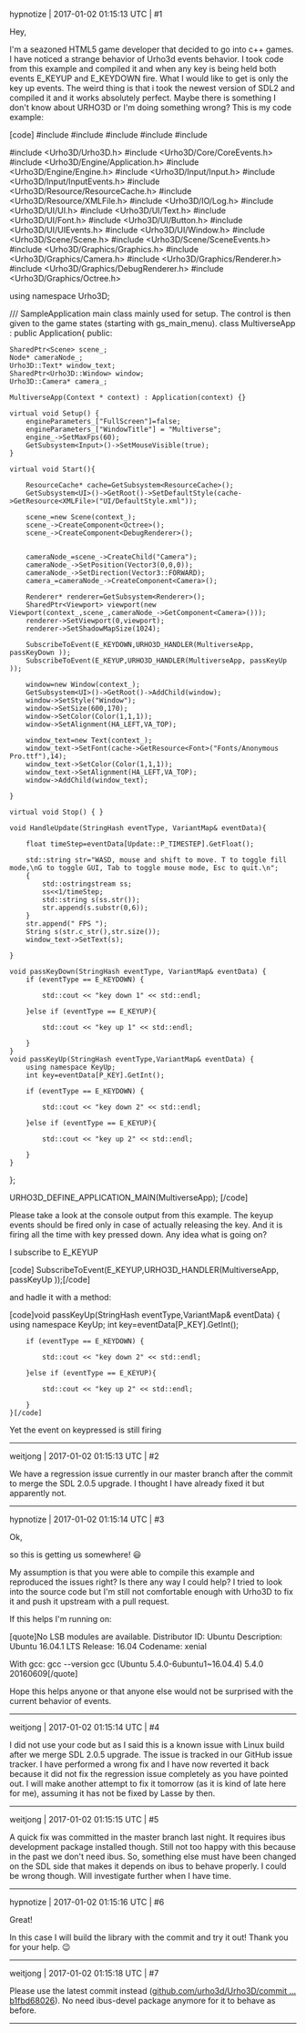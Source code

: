 hypnotize | 2017-01-02 01:15:13 UTC | #1

Hey,

I'm a seazoned HTML5 game developer that decided to go into c++ games. I have noticed a strange behavior of Urho3d events behavior. I took code from this example and compiled it and when any key is being held both events E_KEYUP and E_KEYDOWN fire. What I would like to get is only the key up events. The weird thing is that i took the newest version of SDL2 and compiled it and it works absolutely perfect. Maybe there is something I don't know about URHO3D or I'm doing something wrong?
This is my code example:

[code]
#include <string>
#include <memory>
#include <fstream>
#include <sstream>
#include <iostream>

#include <Urho3D/Urho3D.h>
#include <Urho3D/Core/CoreEvents.h>
#include <Urho3D/Engine/Application.h>
#include <Urho3D/Engine/Engine.h>
#include <Urho3D/Input/Input.h>
#include <Urho3D/Input/InputEvents.h>
#include <Urho3D/Resource/ResourceCache.h>
#include <Urho3D/Resource/XMLFile.h>
#include <Urho3D/IO/Log.h>
#include <Urho3D/UI/UI.h>
#include <Urho3D/UI/Text.h>
#include <Urho3D/UI/Font.h>
#include <Urho3D/UI/Button.h>
#include <Urho3D/UI/UIEvents.h>
#include <Urho3D/UI/Window.h>
#include <Urho3D/Scene/Scene.h>
#include <Urho3D/Scene/SceneEvents.h>
#include <Urho3D/Graphics/Graphics.h>
#include <Urho3D/Graphics/Camera.h>
#include <Urho3D/Graphics/Renderer.h>
#include <Urho3D/Graphics/DebugRenderer.h>
#include <Urho3D/Graphics/Octree.h>

using namespace Urho3D;

/// SampleApplication main class mainly used for setup. The control is then given to the game states (starting with gs_main_menu).
class MultiverseApp : public Application{
public:
    
    SharedPtr<Scene> scene_;
    Node* cameraNode_;
    Urho3D::Text* window_text;
    SharedPtr<Urho3D::Window> window;
    Urho3D::Camera* camera_;

    MultiverseApp(Context * context) : Application(context) {}

    virtual void Setup() {
        engineParameters_["FullScreen"]=false;
        engineParameters_["WindowTitle"] = "Multiverse";
        engine_->SetMaxFps(60);
        GetSubsystem<Input>()->SetMouseVisible(true);
    }

    virtual void Start(){
        
        ResourceCache* cache=GetSubsystem<ResourceCache>();
        GetSubsystem<UI>()->GetRoot()->SetDefaultStyle(cache->GetResource<XMLFile>("UI/DefaultStyle.xml"));

        scene_=new Scene(context_);
        scene_->CreateComponent<Octree>();
        scene_->CreateComponent<DebugRenderer>();
        

        cameraNode_=scene_->CreateChild("Camera");
        cameraNode_->SetPosition(Vector3(0,0,0));
        cameraNode_->SetDirection(Vector3::FORWARD);
        camera_=cameraNode_->CreateComponent<Camera>();

        Renderer* renderer=GetSubsystem<Renderer>();
        SharedPtr<Viewport> viewport(new Viewport(context_,scene_,cameraNode_->GetComponent<Camera>()));
        renderer->SetViewport(0,viewport);
        renderer->SetShadowMapSize(1024);

        SubscribeToEvent(E_KEYDOWN,URHO3D_HANDLER(MultiverseApp, passKeyDown ));
        SubscribeToEvent(E_KEYUP,URHO3D_HANDLER(MultiverseApp, passKeyUp ));

        window=new Window(context_);
        GetSubsystem<UI>()->GetRoot()->AddChild(window);
        window->SetStyle("Window");
        window->SetSize(600,170);
        window->SetColor(Color(1,1,1));
        window->SetAlignment(HA_LEFT,VA_TOP);

        window_text=new Text(context_);
        window_text->SetFont(cache->GetResource<Font>("Fonts/Anonymous Pro.ttf"),14);
        window_text->SetColor(Color(1,1,1));
        window_text->SetAlignment(HA_LEFT,VA_TOP);
        window->AddChild(window_text);

    }

    virtual void Stop() { }

    void HandleUpdate(StringHash eventType, VariantMap& eventData){
        
        float timeStep=eventData[Update::P_TIMESTEP].GetFloat();

        std::string str="WASD, mouse and shift to move. T to toggle fill mode,\nG to toggle GUI, Tab to toggle mouse mode, Esc to quit.\n";
        {
            std::ostringstream ss;
            ss<<1/timeStep;
            std::string s(ss.str());
            str.append(s.substr(0,6));
        }
        str.append(" FPS ");
        String s(str.c_str(),str.size());
        window_text->SetText(s);
        
    }

    void passKeyDown(StringHash eventType, VariantMap& eventData) {
        if (eventType == E_KEYDOWN) {
        
            std::cout << "key down 1" << std::endl;
        
        }else if (eventType == E_KEYUP){
        
            std::cout << "key up 1" << std::endl;
        
        }
    }
    void passKeyUp(StringHash eventType,VariantMap& eventData) {
        using namespace KeyUp;
        int key=eventData[P_KEY].GetInt();
        
        if (eventType == E_KEYDOWN) {
        
            std::cout << "key down 2" << std::endl;
        
        }else if (eventType == E_KEYUP){
        
            std::cout << "key up 2" << std::endl;
        
        }
    }
    
};

URHO3D_DEFINE_APPLICATION_MAIN(MultiverseApp);
[/code]


Please take a look at the console output from this example. The keyup events should be fired only in case of actually releasing the key. And it is firing all the time with key pressed down. Any idea what is going on?


I subscribe to E_KEYUP

[code] SubscribeToEvent(E_KEYUP,URHO3D_HANDLER(MultiverseApp, passKeyUp ));[/code]

and hadle it with a method:

[code]void passKeyUp(StringHash eventType,VariantMap& eventData) {
        using namespace KeyUp;
        int key=eventData[P_KEY].GetInt();
        
        if (eventType == E_KEYDOWN) {
        
            std::cout << "key down 2" << std::endl;
        
        }else if (eventType == E_KEYUP){
        
            std::cout << "key up 2" << std::endl;
        
        }
    }[/code]

Yet the event on keypressed is still firing

-------------------------

weitjong | 2017-01-02 01:15:13 UTC | #2

We have a regression issue currently in our master branch after the commit to merge the SDL 2.0.5 upgrade. I thought I have already fixed it but apparently not.

-------------------------

hypnotize | 2017-01-02 01:15:14 UTC | #3

Ok,

so this is getting us somewhere! :smiley:

My assumption is that you were able to compile this example and reproduced the issues right? Is there any way I could help? I tried to look into the source code but I'm still not comfortable enough with Urho3D to fix it and push it upstream with a pull request. 


If this helps I'm running on:

[quote]No LSB modules are available.
Distributor ID:	Ubuntu
Description:	Ubuntu 16.04.1 LTS
Release:	16.04
Codename:	xenial

With gcc:
gcc --version
gcc (Ubuntu 5.4.0-6ubuntu1~16.04.4) 5.4.0 20160609[/quote]

Hope this helps anyone or that anyone else would not be surprised with the current behavior of events.

-------------------------

weitjong | 2017-01-02 01:15:14 UTC | #4

I did not use your code but as I said this is a known issue with Linux build after we merge SDL 2.0.5 upgrade. The issue is tracked in our GitHub issue tracker. I have performed a wrong fix and I have now reverted it back because it did not fix the regression issue completely as you have pointed out. I will make another attempt to fix it tomorrow (as it is kind of late here for me), assuming it has not be fixed by Lasse by then.

-------------------------

weitjong | 2017-01-02 01:15:15 UTC | #5

A quick fix was committed in the master branch last night. It requires ibus development package installed though. Still not too happy with this because in the past we don't need ibus. So, something else must have been changed on the SDL side that makes it depends on ibus to behave properly. I could be wrong though. Will investigate further when I have time.

-------------------------

hypnotize | 2017-01-02 01:15:16 UTC | #6

Great!

In this case I will build the library with the commit and try it out! Thank you for your help.  :wink:

-------------------------

weitjong | 2017-01-02 01:15:18 UTC | #7

Please use the latest commit instead ([github.com/urho3d/Urho3D/commit ... b1fbd68026](https://github.com/urho3d/Urho3D/commit/05690e0a36169779cc559fbefc5339b1fbd68026)). No need ibus-devel package anymore for it to behave as before.

-------------------------

